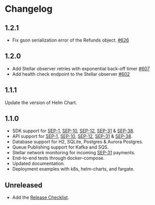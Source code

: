 # Changelog

## 1.2.1
* Fix gson serialization error of the Refunds object. [#626](https://github.com/stellar/java-stellar-anchor-sdk/issues/626)

## 1.2.0
* Add Stellar observer retries with exponential back-off timer [#607](https://github.com/stellar/java-stellar-anchor-sdk/pull/607)
* Add health check endpoint to the Stellar observer [#602](https://github.com/stellar/java-stellar-anchor-sdk/pull/602)

## 1.1.1

Update the version of Helm Chart.

## 1.1.0

* SDK support for [SEP-1], [SEP-10], [SEP-12], [SEP-31] & [SEP-38].
* API support for [SEP-1], [SEP-10], [SEP-12], [SEP-31] & [SEP-38].
* Database support for H2, SQLite, Postgres & Aurora Postgres.
* Queue Publishing support for Kafka and SQS.
* Stellar network monitoring for incoming [SEP-31] payments.
* End-to-end tests through docker-compose.
* Updated documentation.
* Deployment examples with k8s, helm-charts, and fargate. 

## Unreleased

- Add the [Release Checklist](.github/ISSUE_TEMPLATE/release_a_new_version.md).

[SEP-1]: https://stellar.org/protocol/sep-1
[SEP-10]: https://stellar.org/protocol/sep-10
[SEP-12]: https://stellar.org/protocol/sep-12
[SEP-31]: https://stellar.org/protocol/sep-31
[SEP-38]: https://stellar.org/protocol/sep-38